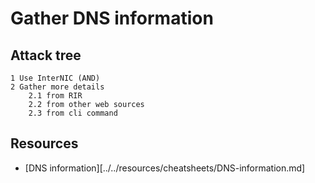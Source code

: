# Gather DNS information

## Attack tree

    1 Use InterNIC (AND)
    2 Gather more details
        2.1 from RIR
        2.2 from other web sources
        2.3 from cli command

## Resources

* [DNS information][../../resources/cheatsheets/DNS-information.md]

